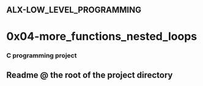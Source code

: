 ## ALX-LOW_LEVEL_PROGRAMMING
# 0x04-more_functions_nested_loops
### C programming project
## Readme @ the root of the project directory
